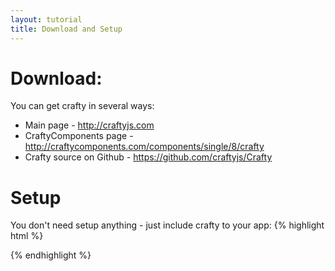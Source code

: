 ```yaml
---
layout: tutorial
title: Download and Setup
---
```


# Download:

You can get crafty in several ways:

* Main page - http://craftyjs.com
* CraftyComponents page - http://craftycomponents.com/components/single/8/crafty
* Crafty source on Github - https://github.com/craftyjs/Crafty

# Setup

You don't need setup anything - just include crafty to your app:
{% highlight html %}
<script type="text/javascript" src="http://cdn.craftycomponents.com/crafty-release.js"></script>
{% endhighlight %}